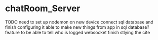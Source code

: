 # chatRoom_Server
TODO
need to set up nodemon on new device
connect sql database and finish configuring it
  able to make new things from app in sql database?
  feature to be able to tell who is logged
websocket
finish stlying the cite


